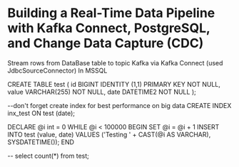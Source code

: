 # Building a Real-Time Data Pipeline with Kafka Connect, PostgreSQL, and Change Data Capture (CDC)
Stream rows from DataBase table to topic Kafka via Kafka Connect (used JdbcSourceConnector)
 In MSSQL

 
CREATE TABLE test
(
    id    BIGINT IDENTITY (1,1) PRIMARY KEY NOT NULL,
    value VARCHAR(255)                      NOT NULL,
    date  DATETIME2                         NOT NULL
);

--don't forget create index for best performance on big data
CREATE INDEX inx_test ON test (date);

DECLARE @i int = 0
WHILE @i < 100000
    BEGIN
        SET @i = @i + 1
        INSERT INTO test (value, date) VALUES ('Testing ' + CAST(@i AS VARCHAR), SYSDATETIME());
    END

--
select count(*) from test;

